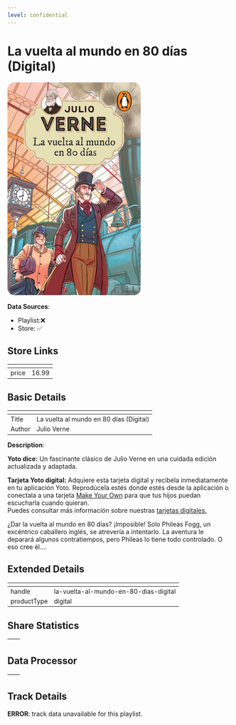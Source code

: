 ```yaml
---
level: confidential
---
```

# La vuelta al mundo en 80 días (Digital)

![card_[1wVzR].png](../../img/cards/card_[1wVzR].png)

**Data Sources**: 

- Playlist:❌
- Store: ✅


## Store Links

| <!-- --> | <!-- --> |
| - | - |
| price | 16.99 |


## Basic Details

| <!-- --> | <!-- --> |
| - | - |
| Title | La vuelta al mundo en 80 días (Digital) |
| Author | Julio Verne |

**Description**:

**Yoto dice:** Un fascinante clásico de Julio Verne en una cuidada edición actualizada y adaptada.

**Tarjeta Yoto digital:** Adquiere esta tarjeta digital y recíbela inmediatamente en tu aplicación Yoto. Reprodúcela estés donde estés desde la aplicación o conectala a una tarjeta [Make Your Own](https://ca.yotoplay.com/pages/myo) para que tus hijos puedan escucharla cuando quieran.  
Puedes consultar más información sobre nuestras [tarjetas digitales.](https://ca.yotoplay.com/blogs/yoto-journal/what-are-digital-yoto-cards)

¿Dar la vuelta al mundo en 80 días? ¡Imposible! Solo Phileas Fogg, un excéntrico caballero inglés, se atrevería a intentarlo. La aventura le deparará algunos contratiempos, pero Phileas lo tiene todo controlado. O eso cree él....


## Extended Details

| <!-- --> | <!-- --> |
| - | - |
| handle | la-vuelta-al-mundo-en-80-dias-digital |
| productType | digital |


## Share Statistics

| <!-- --> | <!-- --> |
| - | - |


## Data Processor

| <!-- --> | <!-- --> |
| - | - |


## Track Details

**ERROR**: track data unavailable for this playlist.
